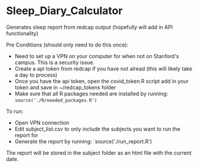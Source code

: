# Sleep_Diary_Calculator
Generates sleep report from redcap output (hopefully will add in API functionality)

Pre Conditions (should only need to do this once):
- Need to set up a VPN on your computer for when not on Stanford's campus. This is a security issue. 
- Create a api token from redcap if you have not alread (this will likely take a day to process)
- Once you have the api token, open the covid_token.R script add in your token and save in ~/redcap_tokens folder
- Make sure that all R packages needed are installed by running: `source('./R/needed_packages.R')`

To run:
- Open VPN connection
- Edit subject_list.csv to only include the subjects you want to run the report for
- Generate the report by running: `source('./run_report.R')

The report will be stored in the subject folder as an html file with the current date.
